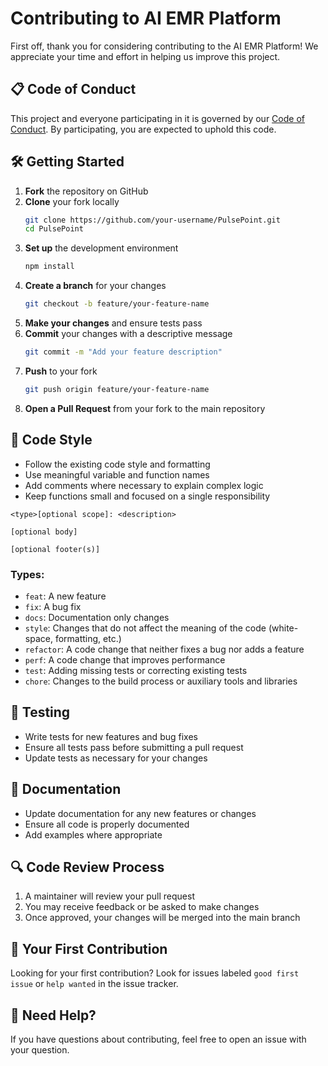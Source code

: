 # Contributing to AI EMR Platform

First off, thank you for considering contributing to the AI EMR Platform! We appreciate your time and effort in helping us improve this project.

## 📋 Code of Conduct

This project and everyone participating in it is governed by our [Code of Conduct](CODE_OF_CONDUCT.md). By participating, you are expected to uphold this code.

## 🛠 Getting Started

1. **Fork** the repository on GitHub
2. **Clone** your fork locally
   ```bash
   git clone https://github.com/your-username/PulsePoint.git
   cd PulsePoint
   ```
3. **Set up** the development environment
   ```bash
   npm install
   ```
4. **Create a branch** for your changes
   ```bash
   git checkout -b feature/your-feature-name
   ```
5. **Make your changes** and ensure tests pass
6. **Commit** your changes with a descriptive message
   ```bash
   git commit -m "Add your feature description"
   ```
7. **Push** to your fork
   ```bash
   git push origin feature/your-feature-name
   ```
8. **Open a Pull Request** from your fork to the main repository

## 🎨 Code Style

- Follow the existing code style and formatting
- Use meaningful variable and function names
- Add comments where necessary to explain complex logic
- Keep functions small and focused on a single responsibility



```
<type>[optional scope]: <description>

[optional body]

[optional footer(s)]
```

### Types:
- `feat`: A new feature
- `fix`: A bug fix
- `docs`: Documentation only changes
- `style`: Changes that do not affect the meaning of the code (white-space, formatting, etc.)
- `refactor`: A code change that neither fixes a bug nor adds a feature
- `perf`: A code change that improves performance
- `test`: Adding missing tests or correcting existing tests
- `chore`: Changes to the build process or auxiliary tools and libraries

## 🧪 Testing

- Write tests for new features and bug fixes
- Ensure all tests pass before submitting a pull request
- Update tests as necessary for your changes

## 📖 Documentation

- Update documentation for any new features or changes
- Ensure all code is properly documented
- Add examples where appropriate

## 🔍 Code Review Process

1. A maintainer will review your pull request
2. You may receive feedback or be asked to make changes
3. Once approved, your changes will be merged into the main branch

## 🚀 Your First Contribution

Looking for your first contribution? Look for issues labeled `good first issue` or `help wanted` in the issue tracker.

## 🙋 Need Help?

If you have questions about contributing, feel free to open an issue with your question.
